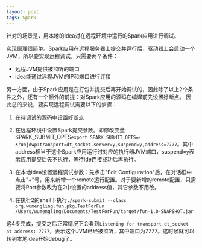 ```yaml
---
layout: post
tags: Spark
---
```


针对的场景是，用本地的idea对在远程环境中运行的Spark应用进行调试。

实现原理很简单。Spark应用在远程服务器上提交并运行后，驱动器上会启动一个JVM，所以要实现远程调试，只需要两个条件：

- 远程JVM提供被监听的端口
- idea能通过远程JVM的IP和端口进行连接

另一方面，由于Spark应用是在打包并提交后再开始调试的，因此除了以上2个条件之外，还有一个额外的前提：对Spark应用的源码在编译前先设置好断点。
因此总的来说，要实现远程调试需要以下的步骤：

1. 在待调试的源码中设置好断点

2. 在远程环境中设置Spark提交参数。即修改变量SPARK_SUBMIT_OPTS```export SPARK_SUBMIT_OPTS=-Xrunjdwp:transport=dt_socket,server=y,suspend=y,address=7777```。其中address相当于这个Spark应用运行时对应的执行器JVM端口，suspend=y表示应用提交后先不执行，等待ide连接成功后再执行。

3. 在本地idea设置远程调试参数：先点击"Edit Configuration"后，在对话框中点击"+"号，用来新增一个remote运行配置。对于要新增的remote配置，只需要将Port参数改为在2中设置的address值，其它参数不用改。

4. 在执行2的shell下执行```./spark-submit --class org.wumengling.fun.pkg.TestForFun /Users/wumengling/Documents/TestForFun/target/fun-1.0-SNAPSHOT.jar```

这4步完成，提交之后正常情况下会看到```Listening for transport dt_socket at address: 7777```，表示这个JVM已经被监听，其中端口为7777。这时候就可以转到本地idea开始debug了。
